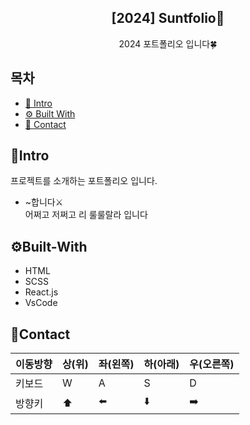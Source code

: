 <div align="center">
<h2>[2024] Suntfolio🌻</h2>
2024 포트폴리오 입니다🍀<br>
</div>

## 목차
  - [🌻 Intro](#🌻Intro)
  - [⚙️ Built With](#⚙️Built-With) 
  - [📩 Contact](#📩Contact)

## 🌻Intro
프로젝트를 소개하는 포트폴리오 입니다.<br>
- ~합니다⚔️<br>
어쩌고 저쩌고 리 룰룰랄라 입니다

## ⚙️Built-With
- HTML
- SCSS
- React.js
- VsCode

## 📩Contact
|이동방향|상(위)|좌(왼쪽)|하(아래)|우(오른쪽)|
|---|---|---|---|---|
|키보드| W | A | S | D |
|방향키|⬆️|⬅️|⬇️|➡️|